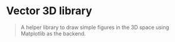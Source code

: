 # Vector 3D library
> A helper library to draw simple figures in the 3D space using Matplotlib as the backend.
